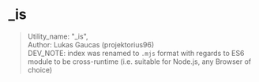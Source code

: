 # _is

> Utility_name: "_is", <br>
> Author: Lukas Gaucas (projektorius96) <br>
> DEV_NOTE: index was renamed to `.mjs` format with regards to ES6 module to be cross-runtime (i.e. suitable for Node.js, any Browser of choice)
